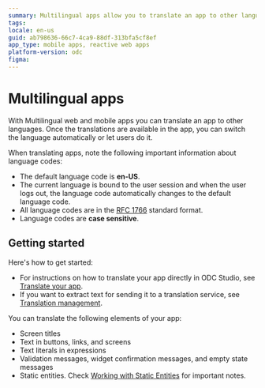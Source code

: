 ```yaml
---
summary: Multilingual apps allow you to translate an app to other languages.
tags:
locale: en-us
guid: ab798636-66c7-4ca9-88df-313bfa5cf8ef
app_type: mobile apps, reactive web apps
platform-version: odc
figma:
---
```

# Multilingual apps

With Multilingual web and mobile apps you can translate an app to other languages. Once the translations are available in the app, you can switch the language automatically or let users do it.

When translating apps, note the following important information about language codes:

* The default language code is **en-US**.
* The current language is bound to the user session and when the user logs out, the language code automatically changes to the default language code.
* All language codes are in the [RFC 1766](https://tools.ietf.org/html/rfc1766) standard format.
* Language codes are **case sensitive**.

## Getting started

Here's how to get started:

* For instructions on how to translate your app directly in ODC Studio, see [Translate your app](translate-your-app.md).
* If you want to extract text for sending it to a translation service, see [Translation management](translation-management.md).

You can translate the following elements of your app:

* Screen titles
* Text in buttons, links, and screens
* Text literals in expressions
* Validation messages, widget confirmation messages, and empty state messages
* Static entities. Check [Working with Static Entities](translate-your-app.md#working-with-static-entities) for important notes.

